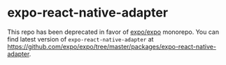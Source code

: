 # expo-react-native-adapter

This repo has been deprecated in favor of [expo/expo](https://github.com/expo/expo) monorepo. You can find latest version of `expo-react-native-adapter` at https://github.com/expo/expo/tree/master/packages/expo-react-native-adapter.
